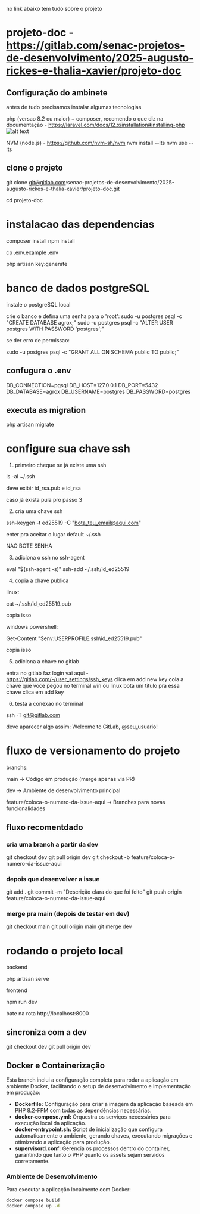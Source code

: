 no link abaixo tem tudo sobre o projeto

# projeto-doc - https://gitlab.com/senac-projetos-de-desenvolvimento/2025-augusto-rickes-e-thalia-xavier/projeto-doc



## Configuração do ambinete

antes de tudo precisamos instalar algumas tecnologias

php (versao 8.2 ou maior) + composer, recomendo o que diz na documentação - <https://laravel.com/docs/12.x/installation#installing-php>
![alt text](image.png)

NVM (node.js) - <https://github.com/nvm-sh/nvm>
nvm install --lts
nvm use --lts

## clone o projeto

git clone <git@gitlab.com>:senac-projetos-de-desenvolvimento/2025-augusto-rickes-e-thalia-xavier/projeto-doc.git

cd projeto-doc

# instalacao das dependencias

composer install
npm install

cp .env.example .env

php artisan key:generate


# banco de dados postgreSQL

instale o postgreSQL local

crie o banco e defina uma senha para o 'root':
sudo -u postgres psql -c "CREATE DATABASE agrox;"
sudo -u postgres psql -c "ALTER USER postgres WITH PASSWORD 'postgres';"

se der erro de permissao:

sudo -u postgres psql -c "GRANT ALL ON SCHEMA public TO public;"

## confugura o .env

DB_CONNECTION=pgsql
DB_HOST=127.0.0.1
DB_PORT=5432
DB_DATABASE=agrox
DB_USERNAME=postgres
DB_PASSWORD=postgres

## executa as migration

php artisan migrate

# configure sua chave ssh

1. primeiro cheque se já existe uma ssh

ls -al ~/.ssh

deve exibir id_rsa.pub e id_rsa

caso já exista pula pro passo 3

2. cria uma chave ssh

ssh-keygen -t ed25519 -C "<bota_teu_email@aqui.com>"

enter pra aceitar o lugar default ~/.ssh

NAO BOTE SENHA

3. adiciona o ssh no ssh-agent

eval "$(ssh-agent -s)"
ssh-add ~/.ssh/id_ed25519

4. copia a chave publica

linux:

cat ~/.ssh/id_ed25519.pub

copia isso

windows powershell:

Get-Content "$env:USERPROFILE\.ssh\id_ed25519.pub"

copia isso

5. adiciona a chave no gitlab

entra no gitlab faz login
vai aqui - <https://gitlab.com/-/user_settings/ssh_keys>
clica em add new key
cola a chave que voce pegou no terminal win ou linux
bota um titulo pra essa chave
clica em add key

6. testa a conexao no terminal

ssh -T <git@gitlab.com>

deve aparecer algo assim:
Welcome to GitLab, @seu_usuario!


# fluxo de versionamento do projeto

branchs:

main → Código em produção (merge apenas via PR)

dev → Ambiente de desenvolvimento principal

feature/coloca-o-numero-da-issue-aqui → Branches para novas funcionalidades

## fluxo recomentdado

### cria uma branch a partir da dev

git checkout dev
git pull origin dev
git checkout -b feature/coloca-o-numero-da-issue-aqui

### depois que desenvolver a issue

git add .
git commit -m "Descrição clara do que foi feito"
git push origin feature/coloca-o-numero-da-issue-aqui

### merge pra main (depois de testar em dev)

git checkout main
git pull origin main
git merge dev

# rodando o projeto local

backend

php artisan serve

frontend

npm run dev

bate na rota http://localhost:8000

## sincroniza com a dev

git checkout dev
git pull origin dev

## Docker e Containerização

Esta branch inclui a configuração completa para rodar a aplicação em ambiente Docker, facilitando o setup de desenvolvimento e implementação em produção:

- **Dockerfile:** Configuração para criar a imagem da aplicação baseada em PHP 8.2-FPM com todas as dependências necessárias.
- **docker-compose.yml:** Orquestra os serviços necessários para execução local da aplicação.
- **docker-entrypoint.sh:** Script de inicialização que configura automaticamente o ambiente, gerando chaves, executando migrações e otimizando a aplicação para produção.
- **supervisord.conf:** Gerencia os processos dentro do container, garantindo que tanto o PHP quanto os assets sejam servidos corretamente.

### Ambiente de Desenvolvimento

Para executar a aplicação localmente com Docker:

```bash
docker compose build
docker compose up -d
```
